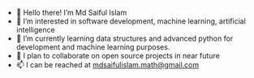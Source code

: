- 👋 Hello there! I’m Md Saiful Islam
- 👀 I’m interested in software development, machine learning, artificial intelligence
- 🌱 I’m currently learning data structures and advanced python for development and machine learning purposes.
- 💞️ I plan to collaborate on open source projects in near future 
- 📫 I can be reached at mdsaifulislam.math@gmail.com

<!---
mdsaifulislam165/mdsaifulislam165 is a ✨ special ✨ repository because its `README.md` (this file) appears on your GitHub profile.
You can click the Preview link to take a look at your changes.
--->
